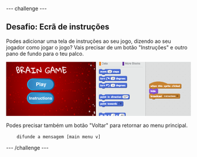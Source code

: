 \--- challenge \---

## Desafio: Ecrã de instruções

Podes adicionar uma tela de instruções ao seu jogo, dizendo ao seu jogador como jogar o jogo? Vais precisar de um botão "Instruções" e outro pano de fundo para o teu palco.

![screenshot](images/brain-instructions.png)

Podes precisar também um botão "Voltar" para retornar ao menu principal.

```blocks
    difunde a mensagem [main menu v]
```

\--- /challenge \---